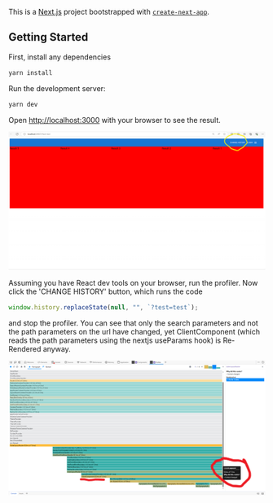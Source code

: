 This is a [Next.js](https://nextjs.org/) project bootstrapped with [`create-next-app`](https://github.com/vercel/next.js/tree/canary/packages/create-next-app).

## Getting Started
First, install any dependencies
```bash
yarn install
```

Run the development server:

```bash
yarn dev
```

Open [http://localhost:3000](http://localhost:3000) with your browser to see the result.

![alt picture of home page](https://github.com/Susannah-Parsons/ReRenderBug/blob/main/HomePage.png)

Assuming you have React dev tools on your browser, run the profiler. Now click the 'CHANGE HISTORY' button, which runs the code 
```javascript
window.history.replaceState(null, "", `?test=test`);
```
 and stop the profiler. You can see that only the search parameters and not the path parameters on the url have changed, yet ClientComponent (which reads the path parameters using the nextjs useParams hook) is Re-Rendered anyway.

![alt example of profiler output](https://github.com/Susannah-Parsons/ReRenderBug/blob/main/ClientComponentRerenders.png)
